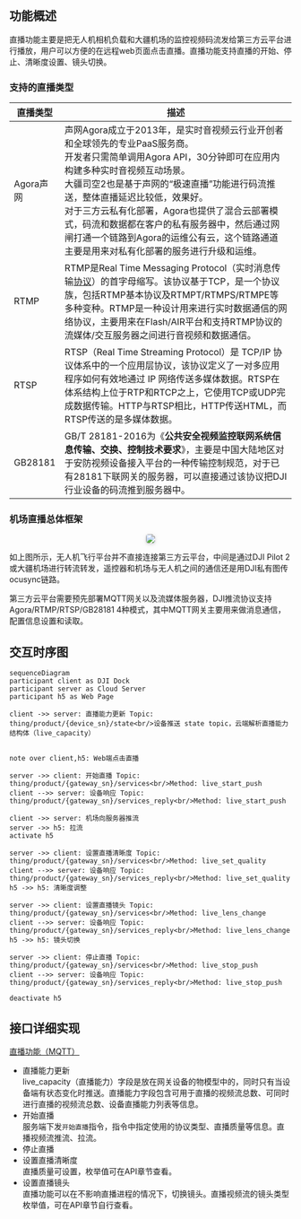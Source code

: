 ## 功能概述

直播功能主要是把无人机相机负载和大疆机场的监控视频码流发给第三方云平台进行播放，用户可以方便的在远程web页面点击直播。直播功能支持直播的开始、停止、清晰度设置、镜头切换。

### 支持的直播类型

| 直播类型  | 描述                                                         |
| --------- | ------------------------------------------------------------ | 
| Agora声网 | 声网Agora成立于2013年，是实时音视频云行业开创者和全球领先的专业PaaS服务商。<br>开发者只需简单调用Agora API，30分钟即可在应用内构建多种实时音视频互动场景。<br>大疆司空2也是基于声网的“极速直播”功能进行码流推送，整体直播延迟比较低，效果好。<br>对于三方云私有化部署，Agora也提供了混合云部署模式，码流和数据都在客户的私有服务器中，然后通过网闸打通一个链路到Agora的运维公有云，这个链路通道主要是用来对私有化部署的服务进行升级和运维。 | 
| RTMP      | RTMP是Real Time Messaging Protocol（实时消息传输[协议](https://baike.baidu.com/item/协议/13020269)）的首字母缩写。该协议基于TCP，是一个协议族，包括RTMP基本协议及RTMPT/RTMPS/RTMPE等多种变种。RTMP是一种设计用来进行实时数据通信的网络协议，主要用来在Flash/AIR平台和支持RTMP协议的流媒体/交互服务器之间进行音视频和数据通信。<br> | 
| RTSP      | RTSP（Real Time Streaming Protocol）是 TCP/IP 协议体系中的一个应用层协议，该协议定义了一对多应用程序如何有效地通过 IP 网络传送多媒体数据。RTSP在体系结构上位于RTP和RTCP之上，它使用TCP或UDP完成数据传输。HTTP与RTSP相比，HTTP传送HTML，而RTSP传送的是多媒体数据。 | 
| GB28181   | GB/T 28181-2016为《**公共安全视频监控联网系统信息传输、交换、控制技术要求**》，主要是中国大陆地区对于安防视频设备接入平台的一种传输控制规范，对于已有28181下联网关的服务器，可以直接通过该协议把DJI行业设备的码流推到服务器中。 |


### 机场直播总体框架

 <center>    <img style="border-radius: 0.3125em;    box-shadow: 0 2px 4px 0 rgba(34,36,38,.12),0 2px 10px 0 rgba(34,36,38,.08);"     src="https://terra-1-g.djicdn.com/71a7d383e71a4fb8887a310eb746b47f/cloudapi/V1.3/dock-livestream-framework.png">    <br>     </center>

 如上图所示，无人机飞行平台并不直接连接第三方云平台，中间是通过DJI Pilot 2或大疆机场进行转流转发，遥控器和机场与无人机之间的通信还是用DJI私有图传ocusync链路。

 第三方云平台需要预先部署MQTT网关以及流媒体服务器，DJI推流协议支持 Agora/RTMP/RTSP/GB28181 4种模式，其中MQTT网关主要用来做消息通信，配置信息设置和读取。

## 交互时序图

```mermaid
sequenceDiagram
participant client as DJI Dock
participant server as Cloud Server
participant h5 as Web Page

client ->> server: 直播能力更新 Topic: thing/product/{device_sn}/state<br/>设备推送 state topic，云端解析直播能力结构体（live_capacity）


note over client,h5: Web端点击直播

server ->> client: 开始直播 Topic: thing/product/{gateway_sn}/services<br/>Method: live_start_push
client -->> server: 设备响应 Topic: thing/product/{gateway_sn}/services_reply<br/>Method: live_start_push

client ->> server: 机场向服务器推流
server ->> h5: 拉流
activate h5

server ->> client: 设置直播清晰度 Topic: thing/product/{gateway_sn}/services<br/>Method: live_set_quality
client -->> server: 设备响应 Topic: thing/product/{gateway_sn}/services_reply<br/>Method: live_set_quality
h5 ->> h5: 清晰度调整

server ->> client: 设置直播镜头 Topic: thing/product/{gateway_sn}/services<br/>Method: live_lens_change
client -->> server: 设备响应 Topic: thing/product/{gateway_sn}/services_reply<br/>Method: live_lens_change
h5 ->> h5: 镜头切换

server ->> client: 停止直播 Topic: thing/product/{gateway_sn}/services<br/>Method: live_stop_push
client -->> server: 设备响应 Topic: thing/product/{gateway_sn}/services_reply<br/>Method: live_stop_push

deactivate h5

```

## 接口详细实现

[直播功能（MQTT）](https://developer.dji.com/doc/cloud-api-tutorial/cn/server-api-reference/mqtt/thing-model/gateway/dock/live.html)
* 直播能力更新<br/>
  live_capacity（直播能力）字段是放在网关设备的物模型中的，同时只有当设备端有状态变化时推送。直播能力字段包含可用于直播的视频流总数、可同时进行直播的视频流总数、设备直播能力列表等信息。
* 开始直播<br/>
  服务端下发`开始直播`指令，指令中指定使用的协议类型、直播质量等信息。直播视频流推流、拉流。
* 停止直播
* 设置直播清晰度<br/>
  直播质量可设置，枚举值可在API章节查看。
* 设置直播镜头<br/>
  直播功能可以在不影响直播进程的情况下，切换镜头。直播视频流的镜头类型枚举值，可在API章节自行查看。
 
